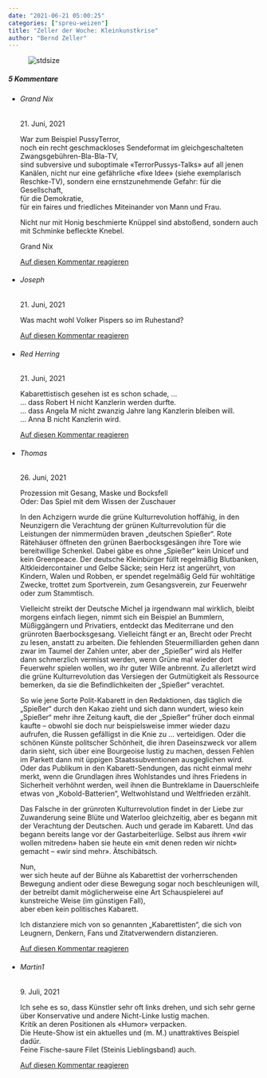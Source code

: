 ```yaml
---
date: "2021-06-21 05:00:25"
categories: ["spreu-weizen"]
title: "Zeller der Woche: Kleinkunstkrise"
author: "Bernd Zeller"
---
```



<figure>
<img src="https://www.publicomag.com/wp-content/uploads/2021/06/Kleinkunstkrise.jpg" alt=stdsize>
</figure>


<!--more-->
<h5 class="comments-h">
5 Kommentare </h5>
<ul class="commentlist">
<li class="comment even thread-even depth-1 clearfix" id="li-comment-112564">
<h6 class="author">Grand Nix</h6> <span class="date">21. Juni, 2021</span>



War zum Beispiel PussyTerror,<br>
noch ein recht geschmackloses Sendeformat im gleichgeschalteten Zwangsgebühren-Bla-Bla-TV,<br>
sind subversive und suboptimale «TerrorPussys-Talks» auf all jenen Kanälen, nicht nur eine gefährliche «fixe Idee» (siehe exemplarisch Reschke-TV), sondern eine ernstzunehmende Gefahr: für die Gesellschaft,<br>
für die Demokratie,<br>
für ein faires und friedliches Miteinander von Mann und Frau.

Nicht nur mit Honig beschmierte Knüppel sind abstoßend, sondern auch mit Schminke befleckte Knebel.

Grand Nix

<a rel="nofollow" class="comment-reply-link" href="#comment-112564" data-commentid="112564" data-postid="13783" data-belowelement="comment-112564" data-respondelement="respond" data-replyto="Antworte auf Grand Nix" aria-label="Antworte auf Grand Nix">Auf diesen Kommentar reagieren</a> 


</li>
<li class="comment odd alt thread-odd thread-alt depth-1 clearfix" id="li-comment-112576">
<h6 class="author">Joseph</h6> <span class="date">21. Juni, 2021</span>



Was macht wohl Volker Pispers so im Ruhestand?

<a rel="nofollow" class="comment-reply-link" href="#comment-112576" data-commentid="112576" data-postid="13783" data-belowelement="comment-112576" data-respondelement="respond" data-replyto="Antworte auf Joseph" aria-label="Antworte auf Joseph">Auf diesen Kommentar reagieren</a> 


</li>
<li class="comment even thread-even depth-1 clearfix" id="li-comment-112577">
<h6 class="author">Red Herring</h6> <span class="date">21. Juni, 2021</span>



Kabarettistisch gesehen ist es schon schade, …<br>
… dass Robert H nicht Kanzlerin werden durfte.<br>
… dass Angela M nicht zwanzig Jahre lang Kanzlerin bleiben will.<br>
… Anna B nicht Kanzlerin wird.

<a rel="nofollow" class="comment-reply-link" href="#comment-112577" data-commentid="112577" data-postid="13783" data-belowelement="comment-112577" data-respondelement="respond" data-replyto="Antworte auf Red Herring" aria-label="Antworte auf Red Herring">Auf diesen Kommentar reagieren</a> 


</li>
<li class="comment odd alt thread-odd thread-alt depth-1 clearfix" id="li-comment-112706">
<h6 class="author">Thomas</h6> <span class="date">26. Juni, 2021</span>



Prozession mit Gesang, Maske und Bocksfell<br>
Oder: Das Spiel mit dem Wissen der Zuschauer

In den Achzigern wurde die grüne Kulturrevolution hoffähig, in den Neunzigern die Verachtung der grünen Kulturrevolution für die Leistungen der nimmermüden braven „deutschen Spießer“. Rote Rätehäuser öffneten den grünen Baerbocksgesängen ihre Tore wie bereitwillige Schenkel. Dabei gäbe es ohne „Spießer“ kein Unicef und kein Greenpeace. Der deutsche Kleinbürger füllt regelmäßig Blutbanken, Altkleidercontainer und Gelbe Säcke; sein Herz ist angerührt, von Kindern, Walen und Robben, er spendet regelmäßig Geld für wohltätige Zwecke, trottet zum Sportverein, zum Gesangsverein, zur Feuerwehr oder zum Stammtisch. 

Vielleicht streikt der Deutsche Michel ja irgendwann mal wirklich, bleibt morgens einfach liegen, nimmt sich ein Beispiel an Bummlern, Müßiggängern und Privatiers, entdeckt das Mediterrane und den grünroten Baerbocksgesang. Vielleicht fängt er an, Brecht oder Precht zu lesen, anstatt zu arbeiten. Die fehlenden Steuermilliarden gehen dann zwar im Taumel der Zahlen unter, aber der „Spießer“ wird als Helfer dann schmerzlich vermisst werden, wenn Grüne mal wieder dort Feuerwehr spielen wollen, wo ihr guter Wille anbrennt. Zu allerletzt wird die grüne Kulturrevolution das Versiegen der Gutmütigkeit als Ressource bemerken, da sie die Befindlichkeiten der „Spießer“ verachtet. 

So wie jene Sorte Polit-Kabarett in den Redaktionen, das täglich die „Spießer“ durch den Kakao zieht und sich dann wundert, wieso kein „Spießer“ mehr ihre Zeitung kauft, die der „Spießer“ früher doch einmal kaufte &#8211; obwohl sie doch nur beispielsweise immer wieder dazu aufrufen, die Russen gefälligst in die Knie zu … verteidigen. Oder die schönen Künste politscher Schönheit, die ihren Daseinszweck vor allem darin sieht, sich über eine Bourgeoise lustig zu machen, dessen Fehlen im Parkett dann mit üppigen Staatssubventionen ausgeglichen wird. Oder das Publikum in den Kabarett-Sendungen, das nicht einmal mehr merkt, wenn die Grundlagen ihres Wohlstandes und ihres Friedens in Sicherheit verhöhnt werden, weil ihnen die Buntreklame in Dauerschleife etwas von „Kobold-Batterien“, Weltwohlstand und Weltfrieden erzählt.

Das Falsche in der grünroten Kulturrevolution findet in der Liebe zur Zuwanderung seine Blüte und Waterloo gleichzeitig, aber es begann mit der Verachtung der Deutschen. Auch und gerade im Kabarett. Und das begann bereits lange vor der Gastarbeiterlüge. Selbst aus ihrem «wir wollen mitreden» haben sie heute ein «mit denen reden wir nicht» gemacht &#8211; «wir sind mehr». Ätschibätsch.

Nun,<br>
wer sich heute auf der Bühne als Kabarettist der vorherrschenden Bewegung andient oder diese Bewegung sogar noch beschleunigen will, der betreibt damit möglicherweise eine Art Schauspielerei auf kunstreiche Weise (im günstigen Fall),<br>
aber eben kein politisches Kabarett.

Ich distanziere mich von so genannten „Kabarettisten“, die sich von Leugnern, Denkern, Fans und Zitatverwendern distanzieren.

<a rel="nofollow" class="comment-reply-link" href="#comment-112706" data-commentid="112706" data-postid="13783" data-belowelement="comment-112706" data-respondelement="respond" data-replyto="Antworte auf Thomas" aria-label="Antworte auf Thomas">Auf diesen Kommentar reagieren</a> 


</li>
<li class="comment even thread-even depth-1 clearfix" id="li-comment-113012">
<h6 class="author">Martin1</h6> <span class="date">9. Juli, 2021</span>



Ich sehe es so, dass Künstler sehr oft links drehen, und sich sehr gerne über Konservative und andere Nicht-Linke lustig machen.<br>
Kritik an deren Positionen als «Humor» verpacken.<br>
Die Heute-Show ist ein aktuelles und (m. M.) unattraktives Beispiel dadür.<br>
Feine Fische-saure Filet (Steinis Lieblingsband) auch.

<a rel="nofollow" class="comment-reply-link" href="#comment-113012" data-commentid="113012" data-postid="13783" data-belowelement="comment-113012" data-respondelement="respond" data-replyto="Antworte auf Martin1" aria-label="Antworte auf Martin1">Auf diesen Kommentar reagieren</a> 


</li>
</ul>
